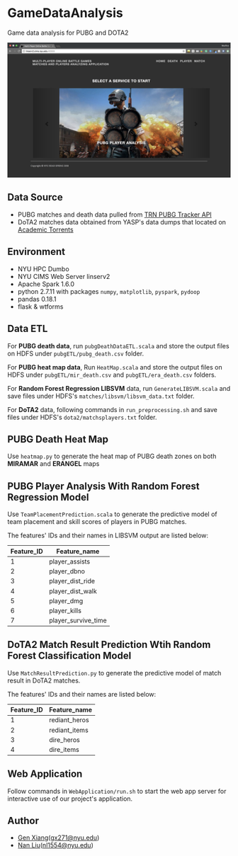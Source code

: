# GameDataAnalysis

Game data analysis for PUBG and DOTA2

![UI Rendering](https://github.com/BDAD-18spring/GameDataAnalysis/blob/master/WebApplicationScreenshots/1_index.png)

## Data Source

- PUBG matches and death data pulled from [TRN PUBG Tracker API](https://pubgtracker.com/site-api)
- DoTA2 matches data obtained from YASP's data dumps that located on [Academic Torrents](http://academictorrents.com)

## Environment

- NYU HPC Dumbo
- NYU CIMS Web Server linserv2
- Apache Spark 1.6.0
- python 2.7.11 with packages `numpy`, `matplotlib`, `pyspark`, `pydoop`
- pandas 0.18.1
- flask & wtforms

## Data ETL

For **PUBG death data**, run `pubgDeathDataETL.scala` and store the output files on HDFS under `pubgETL/pubg_death.csv` folder. 

For **PUBG heat map data**, Run `HeatMap.scala` and store the output files on HDFS under `pubgETL/mir_death.csv` and `pubgETL/era_death.csv` folders. 

For **Random Forest Regression LIBSVM** data, run `GenerateLIBSVM.scala` and save files under HDFS's `matches/libsvm/libsvm_data.txt` folder.

For **DoTA2** data, following commands in `run_preprocessing.sh` and save files under HDFS's `dota2/matchsplayers.txt` folder.

## PUBG Death Heat Map

Use `heatmap.py` to generate the heat map of PUBG death zones on both **MIRAMAR** and **ERANGEL** maps

## PUBG Player Analysis With Random Forest Regression Model

Use `TeamPlacementPrediction.scala` to generate the predictive model of team placement and skill scores of players in PUBG matches.

The features' IDs and their names in LIBSVM output are listed below:

| Feature_ID | Feature_name        |
| ---------- | ------------------- |
| 1          | player_assists      |
| 2          | player_dbno         |
| 3          | player_dist_ride    |
| 4          | player_dist_walk    |
| 5          | player_dmg          |
| 6          | player_kills        |
| 7          | player_survive_time |

## DoTA2 Match Result Prediction Wtih Random Forest Classification Model

Use `MatchResultPrediction.py` to generate the predictive model of match result in DoTA2 matches.

The features' IDs and their names are listed below:

| Feature_ID | Feature_name        |
| ---------- | ------------------- |
| 1          | rediant_heros       |
| 2          | rediant_items       |
| 3          | dire_heros          |
| 4          | dire_items          |

## Web Application
Follow commands in `WebApplication/run.sh` to start the web app server for interactive use of our project's application.


## Author
* [Gen Xiang](gx271@nyu.edu)(gx271@nyu.edu) 
* [Nan Liu](nl1554@nyu.edu)(nl1554@nyu.edu)
